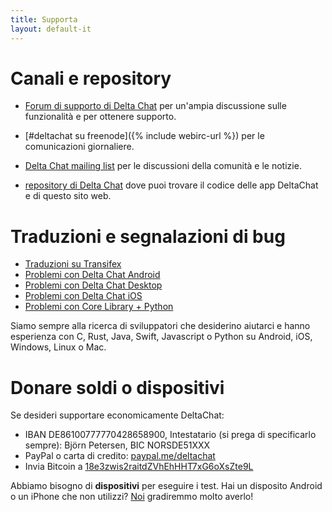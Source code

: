```yaml
---
title: Supporta
layout: default-it
---
```




<!-- GENERATED FILE -- DO NOT EDIT -->



# Canali e repository

- [Forum di supporto di Delta Chat](https://support.delta.chat) per un'ampia
 discussione sulle funzionalità e per ottenere supporto.

- [#deltachat su freenode]({% include webirc-url %}) per le comunicazioni giornaliere.

- [Delta Chat mailing
  list](https://lists.codespeak.net/postorius/lists/delta.codespeak.net/) 
  per le discussioni della comunità e le notizie.

- [repository di Delta Chat](https://github.com/deltachat/) dove puoi trovare 
 il codice delle app DeltaChat e di questo sito web.

# Traduzioni e segnalazioni di bug

- [Traduzioni su Transifex](https://www.transifex.com/delta-chat/public/)
- [Problemi con Delta Chat Android](https://github.com/deltachat/deltachat-android/issues)
- [Problemi con Delta Chat Desktop](https://github.com/deltachat/deltachat-desktop/issues)
- [Problemi con Delta Chat iOS](https://github.com/deltachat/deltachat-ios/issues)
- [Problemi con Core Library + Python](https://github.com/deltachat/deltachat-core/issues)

Siamo sempre alla  ricerca di sviluppatori che desiderino aiutarci e hanno esperienza con 
C, Rust, Java, Swift, Javascript o Python su Android, iOS, Windows, Linux o Mac.


# Donare soldi o dispositivi

Se desideri supportare economicamente DeltaChat:

- IBAN DE86100777770428658900, Intestatario (si prega di specificarlo sempre): Björn Petersen, BIC NORSDE51XXX
- PayPal o carta di credito: [paypal.me/deltachat](https://paypal.me/deltachat/20)
- Invia Bitcoin a [18e3zwis2raitdZVhEhHHT7xG6oXsZte9L](bitcoin:18e3zwis2raitdZVhEhHHT7xG6oXsZte9L)

Abbiamo bisogno di **dispositivi** per eseguire i test. Hai un disposito Android o un iPhone che non utilizzi?
[Noi](imprint) gradiremmo molto averlo!
